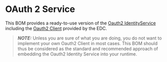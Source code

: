 # OAuth 2 Service

This BOM provides a ready-to-use version of the [Oauth2 IdentityService](../oauth2-core) including the [Oauth2 Client](../oauth2-client)
provided by the EDC.

> **_NOTE:_**  Unless you are sure of what you are doing, you do not want to implement your own Oauth2 Client in most cases.
> This BOM should thus be considered as the standard and recommended approach of embedding the Oauth2 Identity Service into your runtime.
